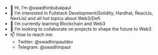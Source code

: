 - 👋 Hi, I’m @swadhinbubaipaul
- 👀 I’m interested in Fullstack Development(Solidity, Hardhat, ReactJs, NextJs) and all hot topics about Web3/Defi
- 🌱 I’m currently learning Blockchain and Web3
- 💞️ I’m looking to collaborate on projects to shape the future to Web3
- 📫 How to reach me:
  - Twitter: @swadhinpauldev
  - Telegram: @swadhinpaul

<!---
swadhinbubaipaul/swadhinbubaipaul is a ✨ special ✨ repository because its `README.md` (this file) appears on your GitHub profile.
You can click the Preview link to take a look at your changes.
--->
